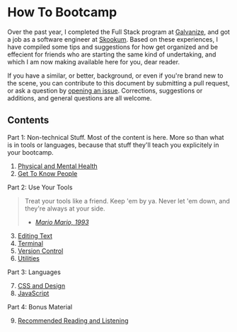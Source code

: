 # How To Bootcamp

Over the past year, I completed the Full Stack program at [Galvanize](http://www.galvanize.com/), and got a job as a software engineer at [Skookum](http://skookum.com/). Based on these experiences, I have compiled some tips and suggestions for how get organized and be effecient for friends who are starting the same kind of undertaking, and which I am now making available here for you, dear reader.

If you have a similar, or better, background, or even if you're brand new to the scene, you can contribute to this document by submitting a pull request, or ask a question by [opening an issue](https://github.com/chrisman/how-to-bootcamp/issues/new). Corrections, suggestions or additions, and general questions are all welcome.

## Contents

Part 1: Non-technical Stuff. Most of the content is here. More so than what is in tools or languages, because that stuff they'll teach you explicitely in your bootcamp.

1. [Physical and Mental Health](00_health.md)
2. [Get To Know People](01_people.md)

Part 2: Use Your Tools

> Treat your tools like a friend. Keep 'em by ya. Never let 'em down, and they're always at your side.
>
> - _[Mario Mario, 1993](https://www.imdb.com/title/tt0108255/)_

3. [Editing Text](02_editors.md)
4. [Terminal](03_terminal.md)
5. [Version Control](04_version_control.md)
6. [Utilities](05_utilities.md)

Part 3: Languages

7. [CSS and Design](06_css.md)
8. [JavaScript](07_javascript.md)

Part 4: Bonus Material

9. [Recommended Reading and Listening](08_reading.md)
